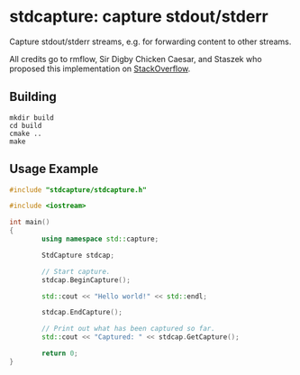 # stdcapture: capture stdout/stderr

Capture stdout/stderr streams, e.g. for forwarding content to other streams.

All credits go to rmflow, Sir Digby Chicken Caesar, and Staszek who proposed this implementation on [StackOverflow](https://stackoverflow.com/a/68348821/4063520).

## Building

```
mkdir build
cd build
cmake ..
make
```

## Usage Example

```c++
#include "stdcapture/stdcapture.h"

#include <iostream>

int main()
{
        using namespace std::capture;

        StdCapture stdcap;

        // Start capture.
        stdcap.BeginCapture();

        std::cout << "Hello world!" << std::endl;

        stdcap.EndCapture();

        // Print out what has been captured so far.
        std::cout << "Captured: " << stdcap.GetCapture();

        return 0;
}
```


